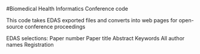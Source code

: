 #Biomedical Health Informatics Conference code

This code takes EDAS exported files and converts into web pages for open-source conference proceedings

EDAS selections:
Paper number
Paper title
Abstract
Keywords
All author names
Registration
